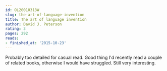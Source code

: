 ```yaml
---
id: OL20010313W
slug: the-art-of-language-invention
title: The art of language invention
author: David J. Peterson
rating: 3
pages: 292
reads:
- finished_at: '2015-10-23'
---
```

Probably too detailed for casual read. Good thing I'd recently read a couple of related books, otherwise I would have struggled. Still very interesting.

